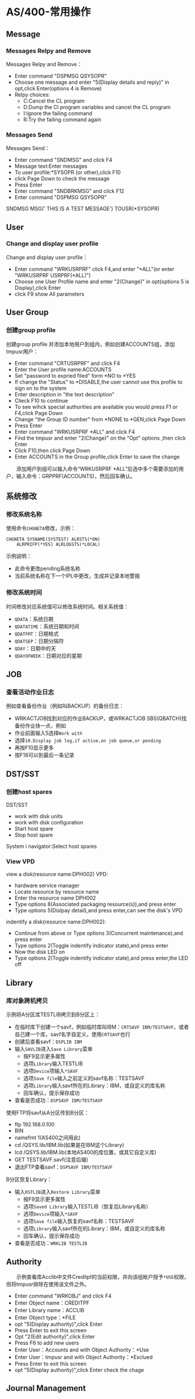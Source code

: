 # AS/400-常用操作
## Message
### Messages Relpy and Remove
Messages Relpy and Remove：
- Enter command "DSPMSG QSYSOPR"
- Choose one message and enter "5(Display details and reply)" in opt,click Enter(options 4 is Remove)
- Relpy choices:
    - C:Cancel the CL program
    - D:Dump the Cl program variables and cancel the CL program
    - I:Ignore the failing command
    - R:Try the failing command again

### Messages Send
Messages Send：
- Enter command "SNDMSG" and click F4
- Message text:Enter messages
- To user profile:\*SYSOPR (or other),click F10
- click Page Down to check the message
- Press Enter
- Enter command "SNDBRKMSG" and click F12 
- Enter command "DSPMSG QSYSOPR"

SNDMSG MSG(' THIS IS  A TEST MESSAGE') TOUSR(*SYSOPR) 

## User
### Change and display user profile 
Change and display user profile：
- Enter command "WRKUSRPRF" click F4,and enter "\*ALL"(or enter "WRKUSRPRF USRPRF(\*ALL)")
- Choose one User Profile name and enter "2(Change)" in opt(options 5 is Display),click Enter
- click F9 show All parameters

## User Group
### 创建group profile
创建group profile 并添加本地用户到组内，例如创建ACCOUNTS组，添加tmpusr用户：
- Enter command "CRTUSRPRF" and click F4
- Enter the User profile name:ACCOUNTS
- Set "password to expried filed" form \*NO to \*YES 
- If change the "Status" to \*DISABLE,the user cannot use this profile to sign on to the system
- Enter description in "the text description" 
- Clieck F10 to continue
- To see wihck special authorities are available you would press F1 or F4,click Page Down
- Change "the Group ID number" from \*NONE to \*GEN,click Page Down
- Press Enter
- Enter command "WRKUSRPRF \*ALL" and click F4
- Find the tmpusr and enter "2(Change)" on the "Opt" options ,then click Enter
- Click F10,then click Page Down
- Enter ACCOUNTS in the Group profile,click Enter to save the change

&#8195;&#8195;添加用户到组可以输入命令“WRKUSRPRF *ALL”后选中多个需要添加的用户，输入命令：GRPPRF(ACCOUNTS)，然后回车确认。
## 系统修改
### 修改系统名称
使用命令`CHGNETA`修改，示例：
```
CHGNETA SYSNAME(SYSTEST) ALRSTS(*ON)
    ALRPRIFP(*YES) ALRLOGSTS(*LOCAL)
```
示例说明：
- 此命令更改pending系统名称
- 当前系统名称在下一个IPL中更改，生成并记录本地警报

### 修改系统时间
时间修改对应系统值可以修改系统时间。相关系统值：
- `QDATA`：系统日期
- `QDATATIME`：系统日期和时间
- `QDATFMT`：日期格式
- `QDATSEP`：日期分隔符
- `QDAY`：日期中的天
- `QDAYOFWEEK`：日期对应的星期

## JOB
### 查看活动作业日志
例如查看备份作业（例如叫BACKUP）的备份日志：
- WRKACTJOB找到对应的作业BACKUP，或WRKACTJOB SBS(QBATCH)找备份作业快一点，例如
- 作业前面输入5选择`Work with`
- 选择`10.Display job log,if active,on job queue,or pending`
- 再按F10显示更多
- 按F18可以到最后一条记录

## DST/SST
### 创建host spares
DST/SST
- work with disk units
- work with disk configuration
- Start host spare
- Stop host spare

System i navigator:Select host spares

### View VPD
view a disk(resource name:DPH002) VPD:
- hardware service manager
- Locate resource by resource name
- Enter the resource name DPH002
- Type options 8(Associated packaging resource(s)),and press enter
- Type options 5(Dislpay detail),and press enter,can see the disk's VPD

indentify a disk(resource name:DPH002):
- Continue from above or Type options 3(Concurrent maintenance),and press enter
- Type options 2(Toggle indentify indicator state),and press enter
- Now the disk LED on
- Type options 2(Toggle indentify indicator state),and press enter,the LED off

## Library
### 库对象跨机拷贝
示例将A分区库TESTLIB拷贝到B分区上：
- 在临时库下创建一个savf，例如临时库叫IBM：`CRTSAVF IBM/TESTSAVF`，或者自己建一个库，savf名字自定义，使用`CRTSAVF`也行
- 创建后查看savf：`DSPLIB IBM`
- 输入`SAVLIB`进入`Save Library`菜单
   - 按F9显示更多属性
   - 选项`Library`输入TESTLIB
   - 选项`Device`项输入`*SAVF`
   - 选项`Save file`输入之前定义的savf名称：TESTSAVF
   - 选项`Library`输入savf所在的Library：IBM，或自定义的库名称
   - 回车确认，提示保存成功
- 查看是否成功：`DSPSAVF IBM/TESTSAVF`

使用FTP将savf从A分区传到B分区：
- ftp 192.168.0.100
- BIN
- namefmt 1(AS400之间用此)
- cd /QSYS.lib/IBM.lib(如果是在IBM这个Library)
- lcd /QSYS.lib/IBM.lib(本地AS400的库位置，或其它自定义库)
- GET TESTSAVF.savf(注意后缀)
- 退出FTP查看savf：`DSPSAVF IBM/TESTSAVF`

B分区恢复Library：
- 输入`RSTLIB`进入`Restore Library`菜单
    - 按F9显示更多属性
    - 选项`Saved Library`输入TESTLIB（恢复后Library名称）
    - 选项`Device`项输入`*SAVF`
    - 选项`Save file`输入恢复的savf名称：TESTSAVF
    - 选项`Library`输入savf所在的Library：IBM，或自定义的库名称
    - 回车确认，提示保存成功
- 查看是否成功：`WRKLIB TESTLIB`

## Authority
&#8195;&#8195;示例查看库Acclib中文件Creditpf的当前权限，并向该组帐户授予`*USE`权限，但将tmpusr排除在使用该文件之外。
- Enter command "WRKOBJ" and click F4
- Enter Object name：CREDITPF
- Enter Library name：ACCLIB
- Enter Object type：*FILE
- opt "5(Display authority)",click Enter
- Press Enter to exit this screen
- Opt "2(Edit authority)",click Enter
- Press F6 to add new users
- Enter User：Accounts and with Object Authority：*Use
- Enter User：tmpusr and with Object Authority：*Exclued
- Press Enter to exit this screen
- opt "5(Display authority)",click Enter check the chage

## Journal Management 
